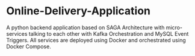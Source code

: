 # Online-Delivery-Application
A python backend application based on SAGA Architecture with micro-services talking to each other with Kafka Orchestration and MySQL Event Triggers. All services are deployed using Docker and orchestrated using Docker Compose.
